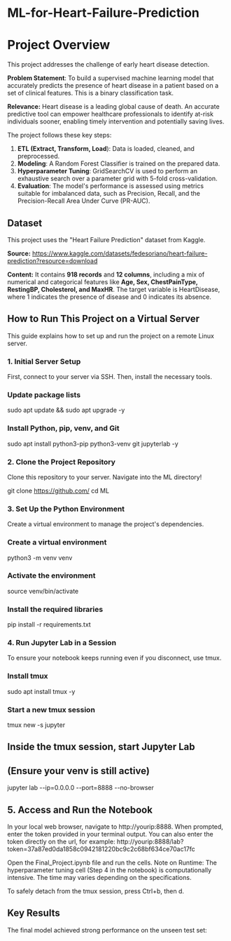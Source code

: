 # ML-for-Heart-Failure-Prediction



# Project Overview

This project addresses the challenge of early heart disease detection.

**Problem Statement**: To build a supervised machine learning model that accurately predicts the presence of heart disease in a patient based on a set of clinical features. This is a binary classification task.

**Relevance:** Heart disease is a leading global cause of death. An accurate predictive tool can empower healthcare professionals to identify at-risk individuals sooner, enabling timely intervention and potentially saving lives.

The project follows these key steps:

1. **ETL (Extract, Transform, Load**): Data is loaded, cleaned, and preprocessed.
2. **Modeling**: A Random Forest Classifier is trained on the prepared data.
3. **Hyperparameter Tuning**: GridSearchCV is used to perform an exhaustive search over a parameter grid with 5-fold cross-validation.
4. **Evaluation**: The model's performance is assessed using metrics suitable for imbalanced data, such as Precision, Recall, and the Precision-Recall Area Under Curve (PR-AUC).

## Dataset

This project uses the "Heart Failure Prediction" dataset from Kaggle.

**Source:** https://www.kaggle.com/datasets/fedesoriano/heart-failure-prediction?resource=download

**Content:** It contains **918 records** and **12 columns**, including a mix of numerical and categorical features like **Age, Sex, ChestPainType, RestingBP, Cholesterol, and MaxHR**. The target variable is HeartDisease, where 1 indicates the presence of disease and 0 indicates its absence.

## How to Run This Project on a Virtual Server
This guide explains how to set up and run the project on a remote Linux server.

### 1. Initial Server Setup
First, connect to your server via SSH. Then, install the necessary tools.

### Update package lists
sudo apt update && sudo apt upgrade -y

### Install Python, pip, venv, and Git
sudo apt install python3-pip python3-venv git jupyterlab -y

### 2. Clone the Project Repository
Clone this repository to your server. Navigate into the ML directory!

git clone https://github.com/
cd ML

### 3. Set Up the Python Environment
Create a virtual environment to manage the project's dependencies.

### Create a virtual environment
python3 -m venv venv

### Activate the environment
source venv/bin/activate

### Install the required libraries
pip install -r requirements.txt

### 4. Run Jupyter Lab in a Session
To ensure your notebook keeps running even if you disconnect, use tmux.

### Install tmux
sudo apt install tmux -y

### Start a new tmux session
tmux new -s jupyter

## Inside the tmux session, start Jupyter Lab
## (Ensure your venv is still active)

jupyter lab --ip=0.0.0.0 --port=8888 --no-browser

## 5. Access and Run the Notebook
In your local web browser, navigate to http://yourip:8888.
When prompted, enter the token provided in your terminal output.
You can also enter the token directly on the url, for example: http://yourip:8888/lab?token=37a87ed0da1858c0942181220bc9c2c68bf634ce70ac17fc

Open the Final_Project.ipynb file and run the cells.
Note on Runtime: The hyperparameter tuning cell (Step 4 in the notebook) is computationally intensive. The time may varies depending on the specifications.

To safely detach from the tmux session, press Ctrl+b, then d.

## Key Results
The final model achieved strong performance on the unseen test set:
